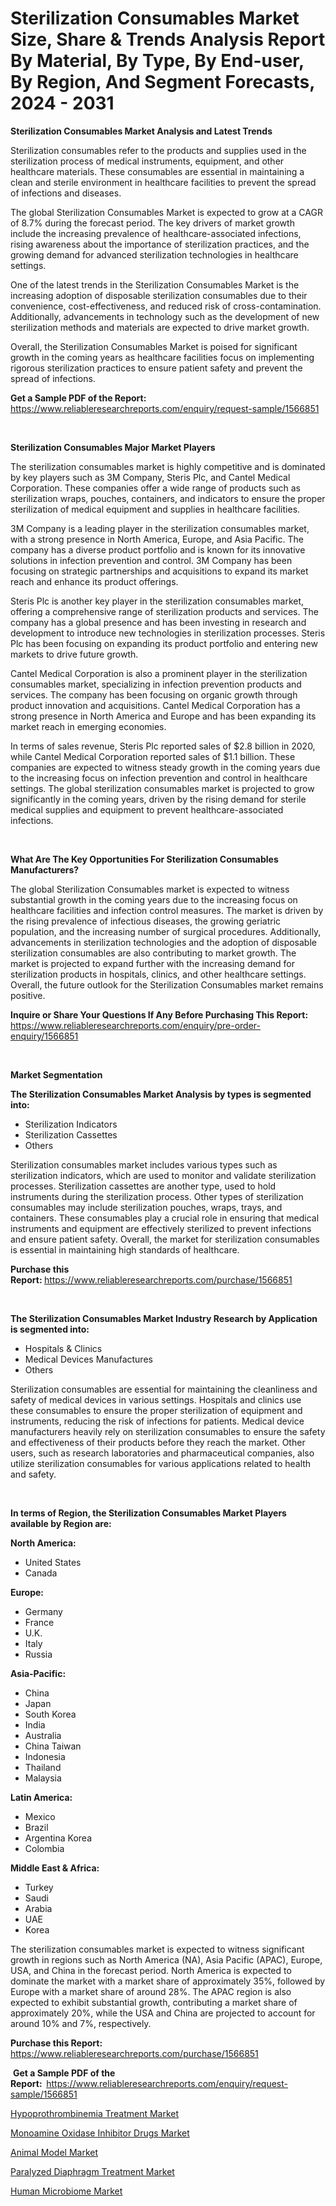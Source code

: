 <p><h1>Sterilization Consumables Market Size, Share & Trends Analysis Report By Material, By Type, By End-user, By Region, And Segment Forecasts, 2024 - 2031</h1></p><p><strong>Sterilization Consumables Market Analysis and Latest Trends</strong></p>
<p><p>Sterilization consumables refer to the products and supplies used in the sterilization process of medical instruments, equipment, and other healthcare materials. These consumables are essential in maintaining a clean and sterile environment in healthcare facilities to prevent the spread of infections and diseases.</p><p>The global Sterilization Consumables Market is expected to grow at a CAGR of 8.7% during the forecast period. The key drivers of market growth include the increasing prevalence of healthcare-associated infections, rising awareness about the importance of sterilization practices, and the growing demand for advanced sterilization technologies in healthcare settings.</p><p>One of the latest trends in the Sterilization Consumables Market is the increasing adoption of disposable sterilization consumables due to their convenience, cost-effectiveness, and reduced risk of cross-contamination. Additionally, advancements in technology such as the development of new sterilization methods and materials are expected to drive market growth.</p><p>Overall, the Sterilization Consumables Market is poised for significant growth in the coming years as healthcare facilities focus on implementing rigorous sterilization practices to ensure patient safety and prevent the spread of infections.</p></p>
<p><strong>Get a Sample PDF of the Report:&nbsp;</strong> <a href="https://www.reliableresearchreports.com/enquiry/request-sample/1566851">https://www.reliableresearchreports.com/enquiry/request-sample/1566851</a></p>
<p>&nbsp;</p>
<p><strong>Sterilization Consumables Major Market Players</strong></p>
<p><p>The sterilization consumables market is highly competitive and is dominated by key players such as 3M Company, Steris Plc, and Cantel Medical Corporation. These companies offer a wide range of products such as sterilization wraps, pouches, containers, and indicators to ensure the proper sterilization of medical equipment and supplies in healthcare facilities.</p><p>3M Company is a leading player in the sterilization consumables market, with a strong presence in North America, Europe, and Asia Pacific. The company has a diverse product portfolio and is known for its innovative solutions in infection prevention and control. 3M Company has been focusing on strategic partnerships and acquisitions to expand its market reach and enhance its product offerings.</p><p>Steris Plc is another key player in the sterilization consumables market, offering a comprehensive range of sterilization products and services. The company has a global presence and has been investing in research and development to introduce new technologies in sterilization processes. Steris Plc has been focusing on expanding its product portfolio and entering new markets to drive future growth.</p><p>Cantel Medical Corporation is also a prominent player in the sterilization consumables market, specializing in infection prevention products and services. The company has been focusing on organic growth through product innovation and acquisitions. Cantel Medical Corporation has a strong presence in North America and Europe and has been expanding its market reach in emerging economies.</p><p>In terms of sales revenue, Steris Plc reported sales of $2.8 billion in 2020, while Cantel Medical Corporation reported sales of $1.1 billion. These companies are expected to witness steady growth in the coming years due to the increasing focus on infection prevention and control in healthcare settings. The global sterilization consumables market is projected to grow significantly in the coming years, driven by the rising demand for sterile medical supplies and equipment to prevent healthcare-associated infections.</p></p>
<p>&nbsp;</p>
<p><strong>What Are The Key Opportunities For Sterilization Consumables Manufacturers?</strong></p>
<p><p>The global Sterilization Consumables market is expected to witness substantial growth in the coming years due to the increasing focus on healthcare facilities and infection control measures. The market is driven by the rising prevalence of infectious diseases, the growing geriatric population, and the increasing number of surgical procedures. Additionally, advancements in sterilization technologies and the adoption of disposable sterilization consumables are also contributing to market growth. The market is projected to expand further with the increasing demand for sterilization products in hospitals, clinics, and other healthcare settings. Overall, the future outlook for the Sterilization Consumables market remains positive.</p></p>
<p><strong>Inquire or Share Your Questions If Any Before Purchasing This Report:</strong> <a href="https://www.reliableresearchreports.com/enquiry/pre-order-enquiry/1566851">https://www.reliableresearchreports.com/enquiry/pre-order-enquiry/1566851</a></p>
<p>&nbsp;</p>
<p><strong>Market Segmentation</strong></p>
<p><strong>The Sterilization Consumables Market Analysis by types is segmented into:</strong></p>
<p><ul><li>Sterilization Indicators</li><li>Sterilization Cassettes</li><li>Others</li></ul></p>
<p><p>Sterilization consumables market includes various types such as sterilization indicators, which are used to monitor and validate sterilization processes. Sterilization cassettes are another type, used to hold instruments during the sterilization process. Other types of sterilization consumables may include sterilization pouches, wraps, trays, and containers. These consumables play a crucial role in ensuring that medical instruments and equipment are effectively sterilized to prevent infections and ensure patient safety. Overall, the market for sterilization consumables is essential in maintaining high standards of healthcare.</p></p>
<p><strong>Purchase this Report:&nbsp;</strong><a href="https://www.reliableresearchreports.com/purchase/1566851">https://www.reliableresearchreports.com/purchase/1566851</a></p>
<p>&nbsp;</p>
<p><strong>The Sterilization Consumables Market Industry Research by Application is segmented into:</strong></p>
<p><ul><li>Hospitals & Clinics</li><li>Medical Devices Manufactures</li><li>Others</li></ul></p>
<p><p>Sterilization consumables are essential for maintaining the cleanliness and safety of medical devices in various settings. Hospitals and clinics use these consumables to ensure the proper sterilization of equipment and instruments, reducing the risk of infections for patients. Medical device manufacturers heavily rely on sterilization consumables to ensure the safety and effectiveness of their products before they reach the market. Other users, such as research laboratories and pharmaceutical companies, also utilize sterilization consumables for various applications related to health and safety.</p></p>
<p>&nbsp;</p>
<p><strong>In terms of Region, the Sterilization Consumables Market Players available by Region are:</strong></p>
<p>
    <p> <strong> North America: </strong>
        <ul>
            <li>United States</li>
            <li>Canada</li>
        </ul>
        </p> 
    <p> <strong> Europe: </strong>
        <ul>
            <li>Germany</li>
            <li>France</li>
            <li>U.K.</li>
            <li>Italy</li>
            <li>Russia</li>
        </ul>
        </p> 
    <p> <strong> Asia-Pacific: </strong>
        <ul>
            <li>China</li>
            <li>Japan</li>
            <li>South Korea</li>
            <li>India</li>
            <li>Australia</li>
            <li>China Taiwan</li>
            <li>Indonesia</li>
            <li>Thailand</li>
            <li>Malaysia</li>
        </ul>
        </p> 
    <p> <strong> Latin America: </strong>
        <ul>
            <li>Mexico</li>
            <li>Brazil</li>
            <li>Argentina Korea</li>
            <li>Colombia</li>
        </ul>
        </p> 
    <p> <strong> Middle East & Africa: </strong>
        <ul>
            <li>Turkey</li>
            <li>Saudi</li>
            <li>Arabia</li>
            <li>UAE</li>
            <li>Korea</li>
        </ul>
    </p>
    </p>
<p><p>The sterilization consumables market is expected to witness significant growth in regions such as North America (NA), Asia Pacific (APAC), Europe, USA, and China in the forecast period. North America is expected to dominate the market with a market share of approximately 35%, followed by Europe with a market share of around 28%. The APAC region is also expected to exhibit substantial growth, contributing a market share of approximately 20%, while the USA and China are projected to account for around 10% and 7%, respectively.</p></p>
<p><strong>Purchase this Report: </strong><a href="https://www.reliableresearchreports.com/purchase/1566851">https://www.reliableresearchreports.com/purchase/1566851</a></p>
<p>&nbsp;<strong>Get a Sample PDF of the Report:&nbsp;&nbsp;</strong><a href="https://www.reliableresearchreports.com/enquiry/request-sample/1566851">https://www.reliableresearchreports.com/enquiry/request-sample/1566851</a></p>
<p><strong></strong></p>
<p><p><a href="https://medium.com/@penelopeparsons766/hypoprothrombinemia-treatment-market-analysis-and-sze-forecasted-for-period-from-2024-to-2031-3a6eac04eeb0">Hypoprothrombinemia Treatment Market</a></p><p><a href="https://medium.com/@penelopeparsons766/monoamine-oxidase-inhibitor-drugs-market-report-reveals-the-latest-trends-and-growth-opportunities-ab15e25e014f">Monoamine Oxidase Inhibitor Drugs Market</a></p><p><a href="https://medium.com/@penelopeparsons766/animal-model-market-size-reveals-the-best-marketing-channels-in-global-industry-3051ecc563ea">Animal Model Market</a></p><p><a href="https://medium.com/@penelopeparsons766/paralyzed-diaphragm-treatment-market-report-reveals-the-latest-trends-and-growth-opportunities-of-6cbf2a20b68a">Paralyzed Diaphragm Treatment Market</a></p><p><a href="https://medium.com/@penelopeparsons766/human-microbiome-market-insights-into-market-cagr-market-trends-and-growth-strategies-0c9503d449f8">Human Microbiome Market</a></p></p>